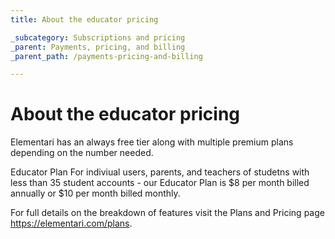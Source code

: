 ```yaml
---
title: About the educator pricing

_subcategory: Subscriptions and pricing
_parent: Payments, pricing, and billing
_parent_path: /payments-pricing-and-billing

---
```

# About the educator pricing

Elementari has an always free tier along with multiple premium plans depending on the number needed.

Educator Plan
For indiviual users, parents, and teachers of studetns with less than 35 student accounts - our Educator Plan is $8 per month billed annually or $10 per month billed monthly. 



For full details on the breakdown of features visit the Plans and Pricing page https://elementari.com/plans. 




